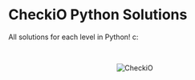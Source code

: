 # CheckiO Python Solutions
All solutions for each level in Python! c:

<br />

<p align="center">
  <img src="https://user-images.githubusercontent.com/110672478/219287018-979c17b5-6d7c-4177-86ef-3529e5967f5f.png" alt="CheckiO">
</p>
